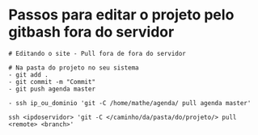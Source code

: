 # Passos para editar o projeto pelo gitbash fora do servidor

```
# Editando o site - Pull fora de fora do servidor

# Na pasta do projeto no seu sistema
- git add . 
- git commit -m "Commit"
- git push agenda master

- ssh ip_ou_dominio 'git -C /home/mathe/agenda/ pull agenda master'

ssh <ipdoservidor> 'git -C </caminho/da/pasta/do/projeto/> pull <remote> <branch>'
```